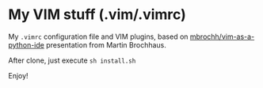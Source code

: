 # My VIM stuff (.vim/.vimrc)

My ``.vimrc`` configuration file and VIM plugins, based on 
[mbrochh/vim-as-a-python-ide](https://github.com/mbrochh/vim-as-a-python-ide) presentation from Martin Brochhaus. 

After clone, just execute ``sh install.sh``

Enjoy!

